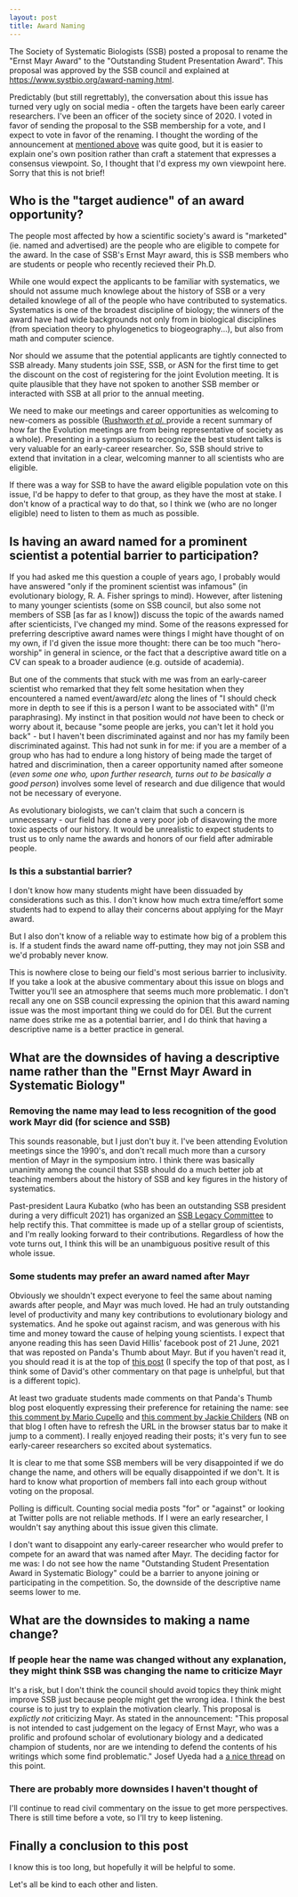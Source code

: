 ```yaml
---
layout: post
title: Award Naming
---
```


The Society of Systematic Biologists (SSB) posted
  a proposal to rename the "Ernst Mayr Award" to 
  the "Outstanding Student Presentation Award".
This proposal was approved by the SSB council and 
  explained at <a href="https://www.systbio.org/award-naming.html" target="_blank">https://www.systbio.org/award-naming.html</a>.

Predictably (but still regrettably), the conversation about this issue
	has turned very ugly on social media - often the targets have been
	early career researchers.
I've been an officer of the society since of 2020.
I voted in favor of sending the proposal to the SSB membership
  for a vote, and I expect to vote in favor of the renaming.
I thought the wording of the announcement at
  <a href="https://www.systbio.org/award-naming.html" target="_blank">mentioned above</a> was
  quite good, but it is easier to explain one's own position rather
  than craft a statement that expresses a consensus viewpoint.
So, I thought that I'd express my own viewpoint here. Sorry that this is not brief!

<h2>Who is the "target audience" of an award opportunity?</h2>
The people most affected by how a scientific
  society's award is "marketed" (ie. named and advertised) are
  the people who are eligible to compete for the award.
In the case of SSB's Ernst Mayr award, this is SSB members who are students or
  people who recently recieved their Ph.D.

While one would expect the applicants to be familiar with systematics,
  we should not assume much knowlege about the history 
  of SSB or a very detailed knowlege of all of the people who have contributed
  to systematics.
Systematics is one of the broadest discipline of biology; the winners of the award have had
  wide backgrounds not only from in biological 
   disciplines (from speciation theory to phylogenetics to biogeography...), but
   also from math and computer science.

Nor should we assume that the potential applicants are tightly connected to SSB already.
Many students join SSE, SSB, or ASN for the first time to get the discount on the
  cost of registering for the joint Evolution meeting.
It is quite plausible that they have not spoken to another SSB member or 
  interacted with SSB at all prior to the annual meeting.

We need to make our meetings and career opportunities as welcoming
  to new-comers as possible 
  (<a target="_blank" href="https://doi.org/10.1111/evo.14168">Rushworth <i>et al.</i>
  </a> provide a recent summary of how far the Evolution meetings are from
  being representative of society as a whole).
Presenting in a symposium to recognize the best student talks is very valuable
  for an early-career researcher.
So, SSB should strive to extend that invitation in a clear, welcoming manner
  to all scientists who are eligible.

If there was a way for SSB to have the award eligible population vote on this
	issue, I'd be happy to defer to that group, as they have the most at stake.
I don't know of a practical way to do that, so I think we (who are no longer
  eligible) need to listen to them as much as possible.

<h2>Is having an award named for a prominent scientist a potential barrier to participation?</h2>
If you had asked me this question a couple of years ago, I probably would have
  answered "only if the prominent scientist was infamous" (in evolutionary 
  biology, R. A. Fisher springs to mind).
However, after listening to many younger scientists (some on SSB council, but also some not
  members of SSB [as far as I know]) discuss the topic of the
  awards named after scienticists, I've changed my mind.
Some of the reasons expressed for preferring descriptive award names were
  things I might have thought of on my own, if I'd given the issue more thought: 
    there can be too much "hero-worship" in general in science, or the fact that a descriptive
	award title on a CV can speak to a broader audience (e.g. outside of academia).

But one of the comments that stuck with me was from an early-career scientist who
  remarked that they felt some hesitation when they encountered a named event/award/<i>etc</i>
  along the lines of "I should check more in depth to see if this is a person I want
  to be associated with" (I'm paraphrasing).
My instinct in that position would <i>not</i> have been to check or worry about it, because
	"some people are jerks, you can't let it hold you back" - but I haven't been
	discriminated against and nor has my family been discriminated against.
This had not sunk in for me: if you are a member of a group who has had to endure a long history
 of being made the target of hatred and discrimination, then a career opportunity named
    after someone (<i>even some one who, upon further research, turns out to be basically
    a good person</i>) involves some level of research and due diligence that would not
    be necessary of everyone.

As evolutionary biologists, we can't claim that such a concern is unnecessary - our
  field has done a very poor job of disavowing the more toxic aspects of our history.
It would be unrealistic to expect students to trust us to only name the awards and honors
  of our field after admirable people.


<h3>Is this a substantial barrier?</h3>
I don't know how many students might have been
  dissuaded by considerations such as this.
I don't know how much extra time/effort some students
  had to expend to allay their concerns about applying for the Mayr award.

But I also don't know of a reliable way to estimate how big of a problem this is.
If a student finds the award name off-putting, they may not join SSB and we'd probably
  never know.

This is nowhere close to being our field's most serious barrier to inclusivity.
If you take a look at the abusive commentary about this issue on blogs and Twitter
  you'll see an atmosphere that seems much more problematic.
I don't recall any one on SSB council expressing the opinion that this award naming
  issue was the most important thing we could do for DEI. But the current name does
strike me as a potential barrier, and I do think 
  that having a descriptive name is a better practice in general.


<h2>What are the downsides of having a descriptive name rather than the "Ernst Mayr Award in Systematic Biology"</h2>

<h3>Removing the name may lead to less recognition of the good work Mayr did (for science and SSB)</h3>
This sounds reasonable, but I just don't buy it.
I've been attending Evolution meetings since the 1990's, and
 don't recall much more than a cursory mention of Mayr in the symposium intro.
I think there was basically unanimity among the council that SSB should do a much
 better job at teaching members about the history of SSB and key figures in the history
 of systematics.
 
Past-president Laura Kubatko (who has been an outstanding SSB president during a very difficult
 2021) has organized an <a href="https://www.systbio.org/legacy-committe.html" target="_blank">SSB Legacy Committee</a> 
 to help rectify this.
That committee is made up of a stellar group of scientists, and I'm really looking
 forward to their contributions.
Regardless of how the vote turns out, I think this will be an unambiguous
 positive result of this whole issue.

<h3>Some students may prefer an award named after Mayr</h3>
Obviously we shouldn't expect everyone to feel the same about naming awards
  after people, and Mayr was much loved.
He had an truly outstanding level of productivity and many key contributions
  to evolutionary biology and systematics.
And he spoke out against racism, and was generous with his time and money toward
  the cause of helping young scientists.
I expect that anyone reading this has seen David Hillis' facebook post of 21 June, 2021 that
  was reposted on Panda's Thumb about Mayr. But if you haven't read it, you should read
  it is at the top of 
  <a href="https://pandasthumb.org/archives/2022/01/David-Hillis-on-Ernst-Mayr.html" target="_new">this post</a>
(I specify the top of that post, as I think some of David's other commentary on that page is
 unhelpful, but that is a different topic).
  
At least two graduate students made comments on that Panda's Thumb blog post 
  eloquently expressing their preference for retaining the name: see
  <a href="https://pandasthumb.org/archives/2022/01/David-Hillis-on-Ernst-Mayr.html#comment-5681790757" target="_blank">this comment by Mario Cupello</a>
  and <a href="https://pandasthumb.org/archives/2022/01/David-Hillis-on-Ernst-Mayr.html#comment-5681656191" target="_blank">this comment by Jackie Childers</a>
  (NB on that blog I often have to refresh the URL in the browser status bar to make it jump to a comment).
I really enjoyed reading their posts; it's very fun to see early-career researchers so excited about systematics.

It is clear to me that some SSB members will be very disappointed if we do change the name, and others
  will be equally disappointed if we don't.
It is hard to know what proportion of members fall into each group without voting
  on the proposal.
  
Polling is difficult. 
Counting social media posts "for" or "against" or looking at Twitter polls
 are not reliable methods. 
If I were an early researcher, I  wouldn't say anything about this issue given this climate.

I don't want to disappoint any early-career researcher who would prefer to
 compete for an award that was named after Mayr.
The deciding factor for me was: I do not see how
 the name "Outstanding Student Presentation Award in Systematic Biology" could
 be a barrier to anyone joining or participating in the competition.
So, the downside of the descriptive name seems lower to me.


  


<h2>What are the downsides to making a name change?</h2>
<h3>If people hear the name was changed without any explanation, they might think SSB was changing the name to criticize Mayr</h3>
It's a risk, but I don't think the council should avoid topics they 
 think might improve SSB just because people might get the wrong idea.
I think the best course is to just try to explain the motivation clearly.
This proposal is <i>explictly not</i> criticizing Mayr.
As stated in the announcement: 
  "This proposal is not intended to cast judgement on the legacy of Ernst Mayr, who was a prolific and profound scholar of evolutionary biology and a dedicated champion of students, nor are we intending to defend the contents of his writings which some find problematic."
Josef Uyeda had a  <a href="https://twitter.com/pseudacris/status/1479177881360207874">a nice thread</a> on this point.
	
<h3>There are probably more downsides I haven't thought of</h3>
I'll continue to read civil commentary on the issue to get more perspectives.
There is still time before a vote, so I'll try to keep listening.

<h2>Finally a conclusion to this post</h2>
I know this is too long, but hopefully it will be helpful to some.

Let's all be kind to each other and listen.